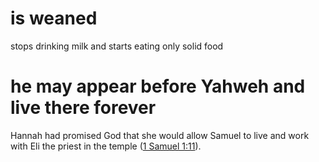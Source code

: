 # is weaned

stops drinking milk and starts eating only solid food

# he may appear before Yahweh and live there forever

Hannah had promised God that she would allow Samuel to live and work with Eli the priest in the temple ([1 Samuel 1:11](./11.md)).

